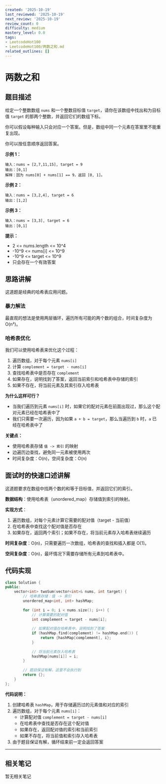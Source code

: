 ```yaml
---
created: '2025-10-19'
last_reviewed: '2025-10-19'
next_review: '2025-10-19'
review_count: 0
difficulty: medium
mastery_level: 0.0
tags:
- LeetcodeHot100
- LeetcodeHot100/两数之和.md
related_outlines: []
---
```


# 两数之和

## 题目描述

给定一个整数数组 `nums` 和一个整数目标值 `target`，请你在该数组中找出和为目标值 `target` 的那两个整数，并返回它们的数组下标。

你可以假设每种输入只会对应一个答案。但是，数组中同一个元素在答案里不能重复出现。

你可以按任意顺序返回答案。

**示例 1：**
```
输入：nums = [2,7,11,15], target = 9
输出：[0,1]
解释：因为 nums[0] + nums[1] == 9，返回 [0, 1]。
```

**示例 2：**
```
输入：nums = [3,2,4], target = 6
输出：[1,2]
```

**示例 3：**
```
输入：nums = [3,3], target = 6
输出：[0,1]
```

**提示：**
- 2 <= nums.length <= 10^4
- -10^9 <= nums[i] <= 10^9
- -10^9 <= target <= 10^9
- 只会存在一个有效答案

## 思路讲解

这道题是经典的哈希表应用问题。

### 暴力解法
最直观的想法是使用两层循环，遍历所有可能的两个数的组合，时间复杂度为 O(n²)。

### 哈希表优化
我们可以使用哈希表来优化这个过程：
1. 遍历数组，对于每个元素 `nums[i]`
2. 计算 `complement = target - nums[i]`
3. 查找哈希表中是否存在 `complement`
4. 如果存在，说明找到了答案，返回当前索引和哈希表中存储的索引
5. 如果不存在，将当前元素及其索引存入哈希表

**为什么这样可行？**
- 当我们遍历到元素 `nums[i]` 时，如果它的配对元素在前面出现过，那么这个配对元素已经在哈希表中了
- 我们只需要一次遍历，因为如果 `a + b = target`，那么当遍历到 `b` 时，`a` 已经在哈希表中了

**关键点：**
- 使用哈希表存储 `值 -> 索引` 的映射
- 边遍历边查找，避免同一元素被使用两次
- 时间复杂度：O(n)，空间复杂度：O(n)

## 面试时的快速口述讲解

这道题要求在数组中找两个数的和等于目标值，并返回它们的索引。

**数据结构**：使用哈希表（unordered_map）存储值到索引的映射。

**实现方式**：
1. 遍历数组，对每个元素计算它需要的配对值（target - 当前值）
2. 在哈希表中查找这个配对值是否存在
3. 如果存在，返回两个索引；如果不存在，将当前元素存入哈希表继续遍历

**时间复杂度**：O(n)，只需要遍历一次数组，哈希表的查找和插入都是 O(1)。

**空间复杂度**：O(n)，最坏情况下需要存储所有元素到哈希表中。

## 代码实现

```cpp
class Solution {
public:
    vector<int> twoSum(vector<int>& nums, int target) {
        // 哈希表存储：值 -> 索引
        unordered_map<int, int> hashMap;
        
        for (int i = 0; i < nums.size(); i++) {
            // 计算需要的配对值
            int complement = target - nums[i];
            
            // 如果配对值在哈希表中，说明找到了答案
            if (hashMap.find(complement) != hashMap.end()) {
                return {hashMap[complement], i};
            }
            
            // 将当前元素存入哈希表
            hashMap[nums[i]] = i;
        }
        
        // 题目保证有解，这里不会执行到
        return {};
    }
};
```

**代码说明：**
1. 创建哈希表 `hashMap`，用于存储遍历过的元素值和对应的索引
2. 遍历数组，对于每个元素 `nums[i]`：
   - 计算配对值 `complement = target - nums[i]`
   - 在哈希表中查找是否存在这个配对值
   - 如果存在，返回配对值的索引和当前索引
   - 如果不存在，将当前值和索引存入哈希表
3. 由于题目保证有解，循环结束前一定会返回答案


---

## 相关笔记
<!-- 自动生成 -->

暂无相关笔记

